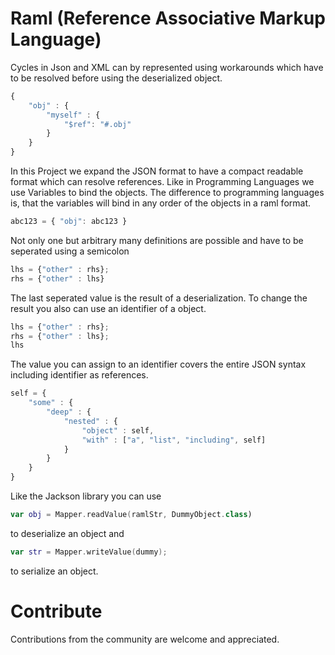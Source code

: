 # Raml (Reference Associative Markup Language)

Cycles in Json and XML can by represented using workarounds which have to be resolved before using the deserialized object.

```javascript
{
    "obj" : {
        "myself" : {
            "$ref": "#.obj"
        }
    }   
}
```

In this Project we expand the JSON format to have a compact readable format which can resolve references.
Like in Programming Languages we use Variables to bind the objects.
The difference to programming languages is, that the variables will bind in any order of the objects in a raml format.

```javascript
abc123 = { "obj": abc123 }  
```

Not only one but arbitrary many definitions are possible and have to be seperated using a semicolon

```javascript
lhs = {"other" : rhs};
rhs = {"other" : lhs}
```

The last seperated value is the result of a deserialization.
To change the result you also can use an identifier of a object.

```javascript
lhs = {"other" : rhs};
rhs = {"other" : lhs};
lhs
```

The value you can assign to an identifier covers the entire JSON syntax including identifier as references.

```javascript
self = {
    "some" : {
        "deep" : {
            "nested" : {
                "object" : self, 
                "with" : ["a", "list", "including", self]
            }
        }
    }
}
```

Like the Jackson library you can use
```kotlin
var obj = Mapper.readValue(ramlStr, DummyObject.class)
```
to deserialize an object and
```kotlin
var str = Mapper.writeValue(dummy);
```
to serialize an object.

# Contribute

Contributions from the community are welcome and appreciated.